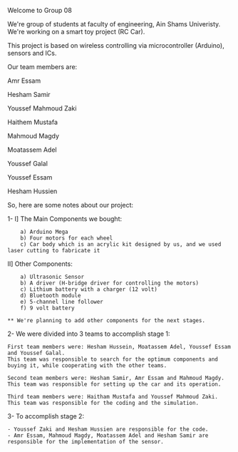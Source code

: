 Welcome to Group 08	

We're group of students at faculty of engineering, Ain Shams Univeristy. We're working on a smart toy project (RC Car).

This project is based on wireless controlling via microcontroller (Arduino), sensors and ICs.

Our team members are:

Amr Essam

Hesham Samir

Youssef Mahmoud Zaki

Haithem Mustafa

Mahmoud Magdy

Moatassem Adel

Youssef Galal

Youssef Essam

Hesham Hussien


So, here are some notes about our project:

1-  I] The Main Components we bought:

		a) Arduino Mega
		b) Four motors for each wheel
		c) Car body which is an acrylic kit designed by us, and we used laser cutting to fabricate it
		
   II] Other Components:
	
		a) Ultrasonic Sensor
		b) A driver (H-bridge driver for controlling the motors)
		c) Lithium battery with a charger (12 volt)
		d) Bluetooth module
		e) 5-channel line follower
		f) 9 volt battery
		
	** We're planning to add other components for the next stages.
	
2-	We were divided into 3 teams to accomplish stage 1:

	First team members were: Hesham Hussein, Moatassem Adel, Youssef Essam and Youssef Galal.
	This team was responsible to search for the optimum components and buying it, while cooperating with the other teams.
	
	Second team members were: Hesham Samir, Amr Essam and Mahmoud Magdy.
	This team was responsible for setting up the car and its operation.
	
	Third team members were: Haitham Mustafa and Youssef Mahmoud Zaki.
	This team was responsible for the coding and the simulation.
	
3-      To accomplish stage 2:
        
	- Youssef Zaki and Hesham Hussien are responsible for the code.
	- Amr Essam, Mahmoud Magdy, Moatassem Adel and Hesham Samir are responsible for the implementation of the sensor.
	

	
	

